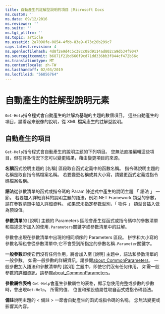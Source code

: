 ```yaml
---
title: 自動產生的註解型說明的項目 |Microsoft Docs
ms.custom: ''
ms.date: 09/12/2016
ms.reviewer: ''
ms.suite: ''
ms.tgt_pltfrm: ''
ms.topic: article
ms.assetid: 2a7098fe-0854-4fbb-83e9-073c20b299c7
caps.latest.revision: 4
ms.openlocfilehash: 4d8f2e9d4c5c38cc08d9114ad802ca9db34f9047
ms.sourcegitcommit: b6871f21bd666f9cd71dd336bb3f844cf472b56c
ms.translationtype: MT
ms.contentlocale: zh-TW
ms.lasthandoff: 02/03/2019
ms.locfileid: "56856764"
---
```

# <a name="autogenerated-elements-of-comment-based-help"></a>自動產生的註解型說明元素

`Get-Help`指令程式會自動產生的註解為基礎的主題的數個項目。 這些自動產生的項目，請看起來很像的說明，從 XML 檔案產生的註解型說明。

## <a name="autogenerated-elements"></a>自動產生的項目

`Get-Help`指令程式會自動產生的說明主題的下列項目。 您無法直接編輯這些項目，但在許多情況下您可以變更結果，藉由變更項目的來源。

**名稱**函式說明主題的 [名稱] 區段取自函式定義中的函數名稱。 指令碼說明主題的名稱是取自指令碼檔案名稱。 若要變更名稱或其大小寫，請變更函式定義或指令碼檔案名稱。

**語法**從參數清單的函式或指令碼的 Param 陳述式中產生的說明主題 「 語法 」 一節。 若要加入詳細資料的說明主題的語法，例如.NET Framework 類型的參數，請在參數清單中加入詳細資料。 如果您未指定參數型別，「 物件 」 類型會插入做為預設值。

**參數清單**的 [說明] 主題的 Parameters 區段會產生從函式或指令碼中的參數清單和描述您所加入的使用`.Parameters`關鍵字或參數清單中的註解。

參數會出現在參數清單中出現的相同順序的 Parameters 區段。 拼字和大小寫的參數名稱也會從參數清單中;它不會受到所指定的參數名稱`.Parameter`關鍵字。

**一般參數**即使它們沒有任何作用，將會加入至 [說明] 主題中，語法和參數清單的一般參數。 如需一般參數的詳細資訊，請參閱[about_CommonParameters](/powershell/module/microsoft.powershell.core/about/about_commonparameters)。
一般參數加入語法和參數清單的 [說明] 主題中，即使它們沒有任何作用。 如需一般參數的詳細資訊，請參閱[about_CommonParameters](/powershell/module/microsoft.powershell.core/about/about_commonparameters)。

**參數屬性表格**
 `Get-Help`會產生參數屬性的表格，顯示您使用完整或參數的參數時，會出現`Get-Help`。 所需的值、 位置和預設值屬性取自函式或指令碼語法。

**備註**說明主題的 < 備註 > 一節會自動產生的函式或指令碼的名稱。 您無法變更或影響其內容。

